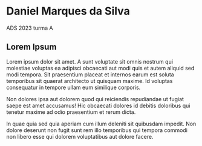 # Daniel Marques da Silva

ADS 2023 turma A

## Lorem Ipsum



Lorem ipsum dolor sit amet. A sunt voluptate sit omnis nostrum qui molestiae voluptas ea adipisci obcaecati aut modi quis et autem aliquid sed modi tempora. Sit praesentium placeat et internos earum est soluta temporibus sit quaerat architecto ut quisquam maxime. Id voluptas consequatur in tempore ullam eum similique corporis.

Non dolores ipsa aut dolorem quod qui reiciendis repudiandae ut fugiat saepe est amet accusamus! Hic obcaecati dolores id debitis doloribus qui tenetur maxime ad odio praesentium et rerum dicta.

In quae quia sed quia aperiam cum illum deleniti sit quibusdam impedit. Non dolore deserunt non fugit sunt rem illo temporibus qui tempora commodi non libero esse qui dolorem voluptatibus aut dolore facere.

